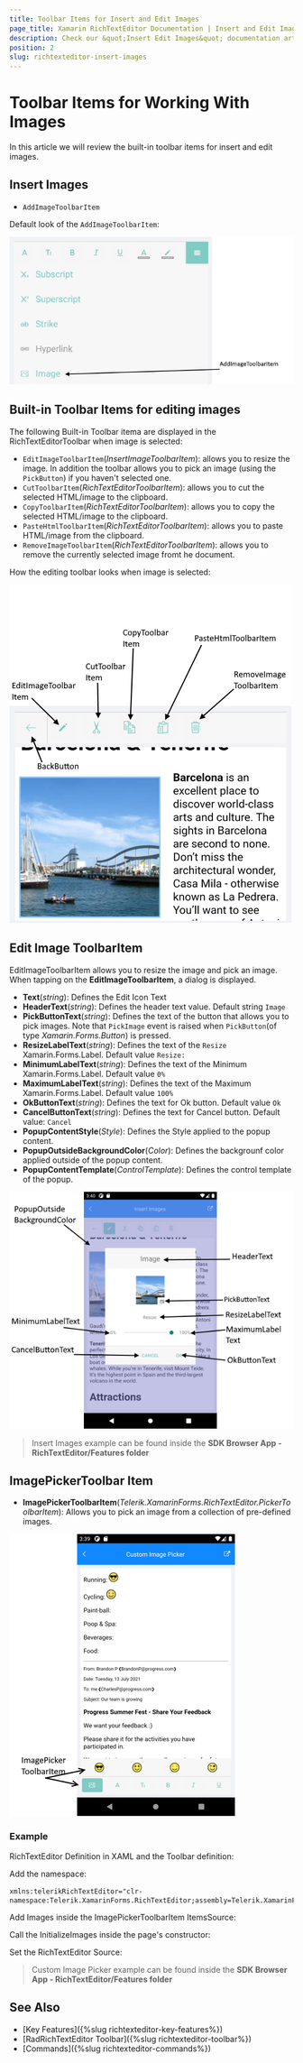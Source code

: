 ```yaml
---
title: Toolbar Items for Insert and Edit Images
page_title: Xamarin RichTextEditor Documentation | Insert and Edit Images
description: Check our &quot;Insert Edit Images&quot; documentation article for Telerik RichTextEditor for Xamarin control.
position: 2
slug: richtexteditor-insert-images
---
```


# Toolbar Items for Working With Images

In this article we will review the built-in toolbar items for insert and edit images.

## Insert Images

* `AddImageToolbarItem`

Default look of the `AddImageToolbarItem`:

![RichTextEditor AddImage](../images/add-image-toolbar-item.png)

## Built-in Toolbar Items for editing images

The following Built-in Toolbar itema are displayed in the RichTextEditorToolbar when image is selected:

* `EditImageToolbarItem`(*InsertImageToolbarItem*): allows you to resize the image. In addition the toolbar allows you to pick an image (using the `PickButton`) if you haven't selected one. 
* `CutToolbarItem`(*RichTextEditorToolbarItem*): allows you to cut the selected HTML/image to the clipboard.
* `CopyToolbarItem`(*RichTextEditorToolbarItem*): allows you to copy the selected HTML/image to the clipboard. 
* `PasteHtmlToolbarItem`(*RichTextEditorToolbarItem*): allows you to paste HTML/image from the clipboard.
* `RemoveImageToolbarItem`(*RichTextEditorToolbarItem*): allows you to remove the currently selected image fromt he document.

How the editing toolbar looks when image is selected: 

![RichTextEditor AddImage](../images/rte-edit-image-toolbar-items.png)

## Edit Image ToolbarItem

EditImageToolbarItem allows you to resize the image and pick an image. When tapping on the **EditImageToolbarItem**, a dialog is displayed. 

* **Text**(*string*): Defines the Edit Icon Text
* **HeaderText**(*string*): Defines the header text value. Default string `Image`
* **PickButtonText**(*string*): Defines the text of the button that allows you to pick images. Note that `PickImage` event is raised when `PickButton`(of type *Xamarin.Forms.Button*) is pressed. 
* **ResizeLabelText**(*string*): Defines the text of the `Resize` Xamarin.Forms.Label. Default value `Resize:`
* **MinimumLabelText**(*string*): Defines the text of the Minimum Xamarin.Forms.Label. Default value `0%`
* **MaximumLabelText**(*string*): Defines the text of the Maximum Xamarin.Forms.Label. Default value `100%`
* **OkButtonText**(*string*): Defines the text for Ok button. Default value `Ok`
* **CancelButtonText**(*string*): Defines the text for Cancel button. Default value: `Cancel`
* **PopupContentStyle**(*Style*): Defines the Style applied to the popup content.
* **PopupOutsideBackgroundColor**(*Color*): Defines the backgrounf color applied outside of the popup content.
* **PopupContentTemplate**(*ControlTemplate*): Defines  the control template of the popup.

![RichTextEditor AddImage](../images/edit-image-popup.png)

>Insert Images example can be found inside the **SDK Browser App - RichTextEditor/Features folder**

## ImagePickerToolbar Item

* **ImagePickerToolbarItem**(*Telerik.XamarinForms.RichTextEditor.PickerToolbarItem*): Allows you to pick an image from a collection of pre-defined images.

![RichTextEditor ImagePicker Toolbar](../images/imagepicker-toolbar-item.png)

### Example

RichTextEditor Definition in XAML and the Toolbar definition:

<snippet id='richtexteditor-custom-image-picker' />

Add the namespace:

```XAML
xmlns:telerikRichTextEditor="clr-namespace:Telerik.XamarinForms.RichTextEditor;assembly=Telerik.XamarinForms.RichTextEditor"
```

Add Images inside the ImagePickerToolbarItem ItemsSource:

<snippet id='rte-custom-image-picker-add-images-to-picker-toolbar-item' />

Call the InitializeImages inside the page's constructor:

<snippet id='rte-custom-image-picker-initialize-images' />

Set the RichTextEditor Source:

<snippet id='rte-custom-image-picker-html-document' />

> Custom Image Picker example can be found inside the **SDK Browser App - RichTextEditor/Features folder**

## See Also

- [Key Features]({%slug richtexteditor-key-features%})
- [RadRichTextEditor Toolbar]({%slug richtexteditor-toolbar%})
- [Commands]({%slug richtexteditor-commands%})
